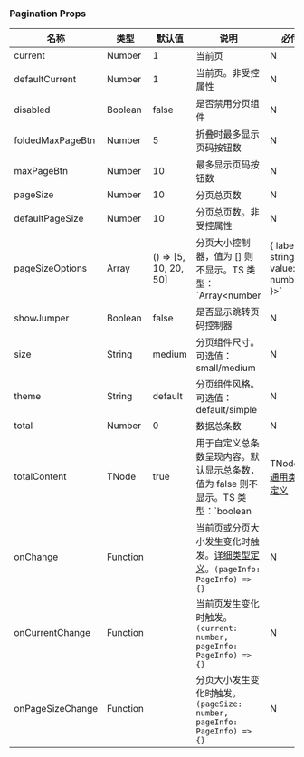 
### Pagination Props
名称 | 类型 | 默认值 | 说明 | 必传
-- | -- | -- | -- | --
current | Number | 1 | 当前页 | N
defaultCurrent | Number | 1 | 当前页。非受控属性 | N
disabled | Boolean | false | 是否禁用分页组件 | N
foldedMaxPageBtn | Number | 5 | 折叠时最多显示页码按钮数 | N
maxPageBtn | Number | 10 | 最多显示页码按钮数 | N
pageSize | Number | 10 | 分页总页数 | N
defaultPageSize | Number | 10 | 分页总页数。非受控属性 | N
pageSizeOptions | Array | () => [5, 10, 20, 50] | 分页大小控制器，值为 [] 则不显示。TS 类型：`Array<number | { label: string; value: number }>` | N
showJumper | Boolean | false | 是否显示跳转页码控制器 | N
size | String | medium | 分页组件尺寸。可选值：small/medium | N
theme | String | default | 分页组件风格。可选值：default/simple | N
total | Number | 0 | 数据总条数 | N
totalContent | TNode | true | 用于自定义总条数呈现内容。默认显示总条数，值为 false 则不显示。TS 类型：`boolean | TNode`。[通用类型定义](https://github.com/TDesignOteam/tdesign-react/blob/main/src/_type/common.ts) | N
onChange | Function |  | 当前页或分页大小发生变化时触发。[详细类型定义](https://github.com/TDesignOteam/tdesign-react/blob/main/src/_type/components//index.ts)。`(pageInfo: PageInfo) => {}` | N
onCurrentChange | Function |  | 当前页发生变化时触发。`(current: number, pageInfo: PageInfo) => {}` | N
onPageSizeChange | Function |  | 分页大小发生变化时触发。`(pageSize: number, pageInfo: PageInfo) => {}` | N
